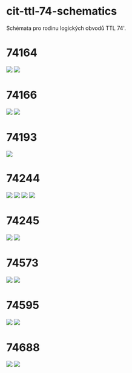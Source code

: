 # cit-ttl-74-schematics
Schémata pro rodinu logických obvodů TTL 74'.

# 74164
![](dist/png/74164_chip_flat.png)
![](dist/png/74164_flat.png)

# 74166
![](dist/png/74166_chip_flat.png)
![](dist/png/74166_flat.png)

# 74193
![](dist/png/74193_chip_flat.png)

# 74244
![](dist/png/74244_chip_flat.png)
![](dist/png/74244_flat.png)
![](dist/png/74244_1_flat.png)
![](dist/png/74244_2_flat.png)

# 74245
![](dist/png/74245_chip_flat.png)
![](dist/png/74245_flat.png)

# 74573
![](dist/png/74573_chip_flat.png)
![](dist/png/74573_flat.png)

# 74595
![](dist/png/74595_chip_flat.png)
![](dist/png/74595_flat.png)

# 74688
![](dist/png/74688_chip_flat.png)
![](dist/png/74688_flat.png)
